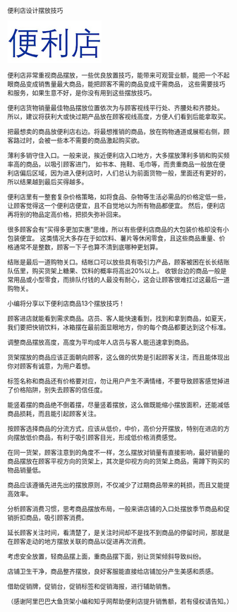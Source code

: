 便利店设计摆放技巧

![便利店](https://github.com/ywangnccu/ywang/blob/main/images/ConvenienceStore.jpg)

便利店非常重视商品摆放，一些优良放置技巧，能带来可观营业额，能把一个不起眼商品变成销售量最大商品，能把顾客不需的商品变成干需商品，
这些需要技巧和服务，如果生意不好，是你没有用到这些摆放技巧。

便利店货物销量最佳物品摆放位置依次为与顾客视线平行处、齐腰处和齐膝处。
所以，建议将获利大或快过期产品放在顾客视线高度，方便人们看到后能拿取买。

把最想卖的商品放便利店右边。将最想推销的商品，放在购物通道或展柜右侧，顾客路过时，会被一些本不需要的商品激起购买欲。

薄利多销守住入口。一般来说，挨近便利店入口地方，大多摆放薄利多销和购买频率高的商品，以吸引顾客进门，
如书本、拖鞋、毛巾等，而贵重商品一般放在便利店偏后区域，因为进入便利店时，人们总认为前面货物一般，里面还有更好的，所以结果越到最后买得越多。

便利店里有一整套复杂价格策略，如将食品、杂物等生活必需品的价格定低一些，让顾客觉得这一个便利店便宜，且不自觉地以为所有物品都便宜。
然后，便利店再将别的物品定高价格，把损失弥补回来。

很多顾客会有“买得多更加实惠”思维，所以有些便利店商品的大包装价格却没有小包装便宜。
这类情况大多存在于如饮料、薯片等休闲零食，且这些商品重量、价格通常不是整数，顾客一下子也算不清到底哪种更划算。

结账是最后一道购物关口。结帐口可以放些具有吸引力产品，顾客被困在长长结账队伍里，购买货架上糖果、饮料的概率将高出20%以上。
收银台边的商品一般是常用品或小型零食，而排队付钱的人最没有耐心，这会让顾客很难扛过这最后一道购物关。

小编将分享以下便利店商品13个摆放技巧！

顾客进店就能看到需求商品。店员、客人能快速看到，找到和拿到商品，如夏天，我们要把快销饮料，冰箱摆在最前面显眼地方，你的每个商品都要达到这个标准。

调整商品摆放高度，高度为平均成年人店员与客人能迅速拿到商品。

货架摆放的商品应该正面朝向顾客，这么做的优势是引起顾客关注，而且能体现出你对顾客有诚意，为用户着想。

标签名称和商品还有价格要对应，勿让用户产生不满情绪，不要导致顾客感觉掉进了价格陷阱，别失去顾客的信任度。

能竖着摆的商品绝不倒着摆，尽量竖着摆放，这么做既能缩小摆放面积，还能减低商品损耗，而且能引起顾客关注。

按顾客选择商品的分流方式，应该从低价，中价，高价分开摆放，特别在进店的方向摆放低价商品，有利于吸引顾客目光，形成低价格消费感觉。

在同一货架，顾客注意到的角度不一样，怎么摆放对销量有直接影响，最好销量的商品摆放在顾客平视方向的货架上，其次是仰视方向的货架上商品，需蹲下购买的物品销量低。

商品应该遵循先进先出的摆放原则，不仅减少了过期商品带来的耗损，而且又能提高效率。

分析顾客消费习惯，思考商品摆放布局，一般来讲店铺的入口处摆放季节商品和促销折扣商品，吸引顾客消费。

延长顾客关注时间，看清楚了，是关注时间却不是找不到商品的停留时间，那就是在顾客走动的地方摆放关联的商品以促进再次消费。

考虑安全放置，轻商品摆上面，重商品摆下面，别让货架倾斜导致纠纷。

店铺卫生干净，商品整齐摆放，良好客服能直接给店铺加分产生美感和质感。

借助促销牌，促销台，促销标签和促销海报，进行辅助销售。

（感谢阿里巴巴大鱼货架小编和知乎网帮助便利店提升销售额，若有侵权请告知。）
